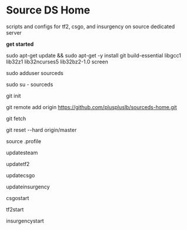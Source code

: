 Source DS Home
===========
scripts and configs for tf2, csgo, and insurgency on source dedicated server

**get started**

sudo apt-get update && sudo apt-get -y install git build-essential libgcc1 lib32z1 lib32ncurses5 lib32bz2-1.0 screen 

sudo adduser sourceds

sudo su - sourceds

git init

git remote add origin https://github.com/pluspluslb/sourceds-home.git

git fetch

git reset --hard origin/master

source .profile

updatesteam

updatetf2

updatecsgo

updateinsurgency

csgostart

tf2start

insurgencystart
